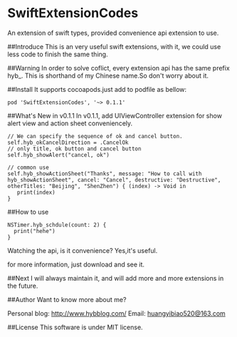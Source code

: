 # SwiftExtensionCodes
An extension of swift types, provided convenience api extension to use.

##Introduce
This is an very useful swift extensions, with it, we could use less code to finish the same 
thing.

##Warning
In order to solve coflict, every extension api has the same prefix hyb_.
This is shorthand of my Chinese name.So don't worry about it.

##Install
It supports cocoapods.just add to podfile as bellow:

```
pod 'SwiftExtensionCodes', '~> 0.1.1'
```

##What's New in v0.1.1
In v0.1.1, add UIViewController extension for show alert view and action sheet conveniencely.
```
// We can specify the sequence of ok and cancel button. 
self.hyb_okCancelDirection = .CancelOk 
// only title, ok button and cancel button
self.hyb_showAlert("cancel, ok") 

// common use
self.hyb_showActionSheet("Thanks", message: "How to call with hyb_showActionSheet", cancel: "Cancel", destructive: "Destructive", otherTitles: "Beijing", "ShenZhen") { (index) -> Void in
   print(index)
}
```

##How to use
```
NSTimer.hyb_schdule(count: 2) {
  print("hehe")
}
```
Watching the api, is it convenience? Yes,it's useful.

for more information, just download and see it.

##Next
I will always maintain it, and will add more and more extensions in the future.

##Author 
Want to know more about me?

Personal blog: http://www.hybblog.com/
Email: huangyibiao520@163.com

##License
This software is under MIT license.
